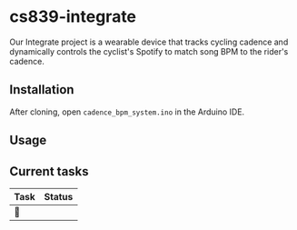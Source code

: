 # cs839-integrate

Our Integrate project is a wearable device that tracks cycling cadence and dynamically controls the cyclist's Spotify to match song BPM to the rider's cadence. 

## Installation

After cloning, open `cadence_bpm_system.ino` in the Arduino IDE. 

## Usage

## Current tasks

| Task                  | Status     |
| --------------------- | ---------- |
| :bug: <Template> Example Bug  | In progress|
  | :bug: Fix issue #123  | In progress|
| :rocket: Add feature X| Not started|
| :memo: Update docs    | Done       |
  
| 🚀: <Template> Add feature X | ❎: Not started|
| 🚀: Connect ESP to Moofit Sensor | ✔️: Done       |
| 🚀: Search Spotify for songs by BPM | :candle: In progress      |


## Troubleshooting

If you're on MacOS getting weird Serial output, make sure your Serial is rendering at 115200 baud. 
If you're having trouble uploading the project to an ESP32, change your memory partition via Tools -> Partition Scheme -> Huge APP

